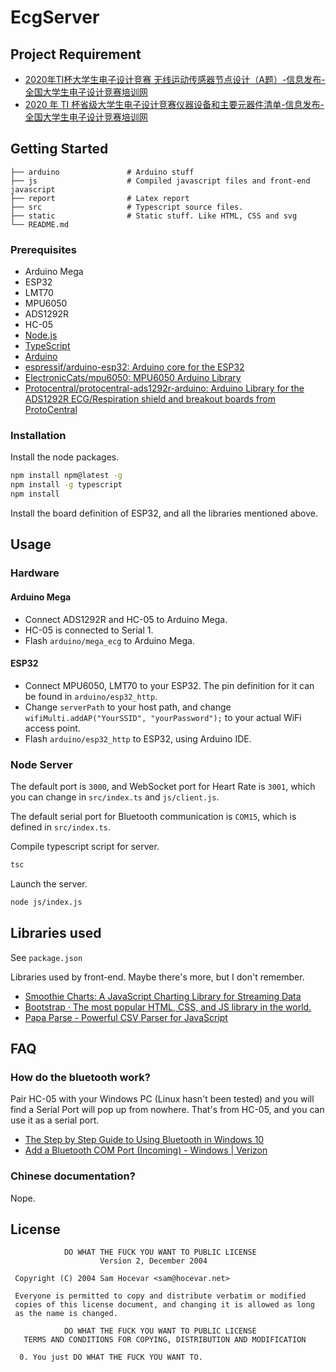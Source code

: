 # EcgServer
## Project Requirement
- [2020年TI杯大学生电子设计竞赛 无线运动传感器节点设计（A题）-信息发布-全国大学生电子设计竞赛培训网](https://www.nuedc-training.com.cn/index/news/details/new_id/222)
- [2020 年 TI 杯省级大学生电子设计竞赛仪器设备和主要元器件清单-信息发布-全国大学生电子设计竞赛培训网](https://www.nuedc-training.com.cn/index/news/details/new_id/201)



## Getting Started
```
├── arduino               # Arduino stuff
├── js                    # Compiled javascript files and front-end javascript
├── report                # Latex report
├── src                   # Typescript source files. 
├── static                # Static stuff. Like HTML, CSS and svg
└── README.md
```
### Prerequisites

- Arduino Mega
- ESP32
- LMT70
- MPU6050
- ADS1292R
- HC-05
- [Node.js](https://nodejs.org/zh-cn/)
- [TypeScript](https://www.typescriptlang.org/)
- [Arduino](https://www.arduino.cc/)
- [espressif/arduino-esp32: Arduino core for the ESP32](https://github.com/espressif/arduino-esp32)
- [ElectronicCats/mpu6050: MPU6050 Arduino Library](https://github.com/ElectronicCats/mpu6050)
- [Protocentral/protocentral-ads1292r-arduino: Arduino Library for the ADS1292R ECG/Respiration shield and breakout boards from ProtoCentral](https://github.com/Protocentral/protocentral-ads1292r-arduino)

### Installation
Install the node packages. 
```bash
npm install npm@latest -g
npm install -g typescript
npm install
```
Install the board definition of ESP32, and all the libraries mentioned above. 


## Usage 
### Hardware
#### Arduino Mega

- Connect ADS1292R and HC-05 to Arduino Mega. 
- HC-05 is connected to Serial 1. 
- Flash `arduino/mega_ecg` to Arduino Mega. 

#### ESP32
- Connect MPU6050, LMT70 to your ESP32. The pin definition for it can be found in `arduino/esp32_http`. 
- Change `serverPath` to your host path, and change `wifiMulti.addAP("YourSSID", "yourPassword");` to your actual WiFi access point. 
- Flash `arduino/esp32_http` to ESP32, using Arduino IDE. 
### Node Server
The default port is `3000`, and WebSocket port for Heart Rate is `3001`, which you can change in `src/index.ts` and `js/client.js`. 

The default serial port for Bluetooth communication is `COM15`, which is defined in `src/index.ts`. 

Compile typescript script for server. 
```bash
tsc
```
Launch the server.  
```bash
node js/index.js
```

## Libraries used
See `package.json`

Libraries used by front-end. Maybe there's more, but I don't remember. 
- [Smoothie Charts: A JavaScript Charting Library for Streaming Data](http://smoothiecharts.org/)
- [Bootstrap · The most popular HTML, CSS, and JS library in the world.](https://getbootstrap.com/)
- [Papa Parse - Powerful CSV Parser for JavaScript](https://www.papaparse.com/)

## FAQ
### How do the bluetooth work? 
Pair HC-05 with your Windows PC (Linux hasn't been tested) and you will find a Serial Port will pop up from nowhere. That's from HC-05, and you can use it as a serial port. 

- [The Step by Step Guide to Using Bluetooth in Windows 10](https://www.technorms.com/46164/bluetooth-guide-windows-10)
- [Add a Bluetooth COM Port (Incoming) - Windows | Verizon](https://www.verizon.com/support/knowledge-base-20605/)

### Chinese documentation? 
Nope. 

## License

```
            DO WHAT THE FUCK YOU WANT TO PUBLIC LICENSE
                    Version 2, December 2004

 Copyright (C) 2004 Sam Hocevar <sam@hocevar.net>

 Everyone is permitted to copy and distribute verbatim or modified
 copies of this license document, and changing it is allowed as long
 as the name is changed.

            DO WHAT THE FUCK YOU WANT TO PUBLIC LICENSE
   TERMS AND CONDITIONS FOR COPYING, DISTRIBUTION AND MODIFICATION

  0. You just DO WHAT THE FUCK YOU WANT TO.
```